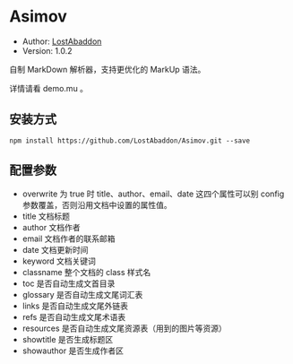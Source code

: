 # Asimov

-	Author: [LostAbaddon](lostabaddon@gmail.com)
-	Version: 1.0.2

自制 MarkDown 解析器，支持更优化的 MarkUp 语法。

详情请看 demo.mu 。

## 安装方式

```
npm install https://github.com/LostAbaddon/Asimov.git --save
```

## 配置参数

-	overwrite
	为 true 时 title、author、email、date 这四个属性可以别 config 参数覆盖，否则沿用文档中设置的属性值。
-	title
	文档标题
-	author
	文档作者
-	email
	文档作者的联系邮箱
-	date
	文档更新时间
-	keyword
	文档关键词
-	classname
	整个文档的 class 样式名
-	toc
	是否自动生成文首目录
-	glossary
	是否自动生成文尾词汇表
-	links
	是否自动生成文尾外链表
-	refs
	是否自动生成文尾术语表
-	resources
	是否自动生成文尾资源表（用到的图片等资源）
-	showtitle
	是否生成标题区
-	showauthor
	是否生成作者区
